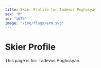 ```yaml
---
title: Skier Profile for Tadevos Poghosyan
sex: "M"
id: "1676"
image: "/img/flags/arm.svg" 
---
```


# Skier Profile

This page is for: Tadevos Poghosyan.
    